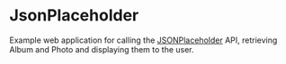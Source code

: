 # JsonPlaceholder

Example web application for calling the [JSONPlaceholder](https://jsonplaceholder.typicode.com/) API, retrieving Album and Photo and displaying them to the user.
